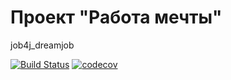 # Проект "Работа мечты"
job4j_dreamjob

[![Build Status](https://app.travis-ci.com/alaktyushin/job4j_dreamjob.svg?branch=main)](https://app.travis-ci.com/alaktyushin/job4j_dreamjob)
[![codecov](https://codecov.io/gh/alaktyushin/job4j_dreamjob/branch/main/graph/badge.svg?token=A1HUQPSM30)](https://codecov.io/gh/alaktyushin/job4j_dreamjob)